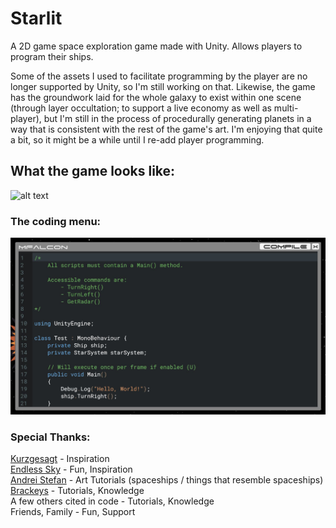 # Starlit
A 2D game space exploration game made with Unity. Allows players to program their ships.
   
Some of the assets I used to facilitate programming by the player are no longer supported by Unity, so I'm still working on that. Likewise, the game has the groundwork laid for the whole galaxy to exist within one scene (through layer occultation; to support a live economy as well as multi-player), but I'm still in the process of procedurally generating planets in a way that is consistent with the rest of the game's art. I'm enjoying that quite a bit, so it might be a while until I re-add player programming.

## What the game looks like:
![alt text](https://github.com/yishaiSilver/Starlit/blob/master/Starlit/Assets/Art/Miscellaneous/Snippet.gif?raw=true)

### The coding menu:
![alt text](https://raw.githubusercontent.com/yishaiSilver/Starlit/master/Starlit/Assets/Art/Preview/2_9_2019_Programming_Window.JPG)

### Special Thanks:
[Kurzgesagt](https://github.com/user/repo/blob/branch/other_file.md) - Inspiration  
[Endless Sky](https://github.com/endless-sky) - Fun, Inspiration  
[Andrei Stefan](https://dribbble.com/AndrewRosek) - Art Tutorials (spaceships / things that resemble spaceships)  
[Brackeys](https://www.youtube.com/user/Brackeys) - Tutorials, Knowledge  
A few others cited in code - Tutorials, Knowledge  
Friends, Family - Fun, Support  
